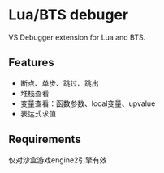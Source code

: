# Lua/BTS debuger

VS Debugger extension for Lua and BTS.

## Features

* 断点、单步、跳过、跳出
* 堆栈查看
* 变量查看：函数参数、local变量、upvalue
* 表达式求值

## Requirements

仅对沙盒游戏engine2引擎有效
